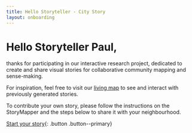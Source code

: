 ```yaml
---
title: Hello Storyteller - City Story
layout: onboarding
---
```

# Hello Storyteller Paul,

thanks for participating in our interactive research project, dedicated to create and share visual stories for collaborative community mapping and sense-making.

For inspiration, feel free to visit our [living map](https://padlet.com/hannevrebos/Vaartkom) to see and interact with previously generated stories.

To contribute your own story, please follow the instructions on the StoryMapper and the steps below to share it with your neighbourhood.

[Start your story](your-story.html){: .button .button--primary}
